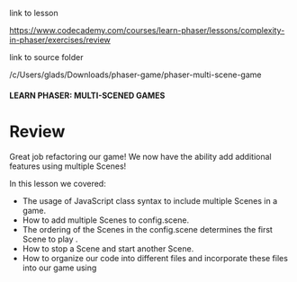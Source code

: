 link to lesson

https://www.codecademy.com/courses/learn-phaser/lessons/complexity-in-phaser/exercises/review


link to source folder

/c/Users/glads/Downloads/phaser-game/phaser-multi-scene-game


#### LEARN PHASER: MULTI-SCENED GAMES

# Review

Great job refactoring our game! We now have the ability add additional features using multiple Scenes!

In this lesson we covered:

- The usage of JavaScript class syntax to include multiple Scenes in a game.
- How to add multiple Scenes to config.scene.
- The ordering of the Scenes in the config.scene determines the first Scene to play .
- How to stop a Scene and start another Scene.
- How to organize our code into different files and incorporate these files into our game using <script> elements.


### Instructions

If you want to challenge yourself:

- Create an EndScene class to the game.
- Add more levels to the existing game.
